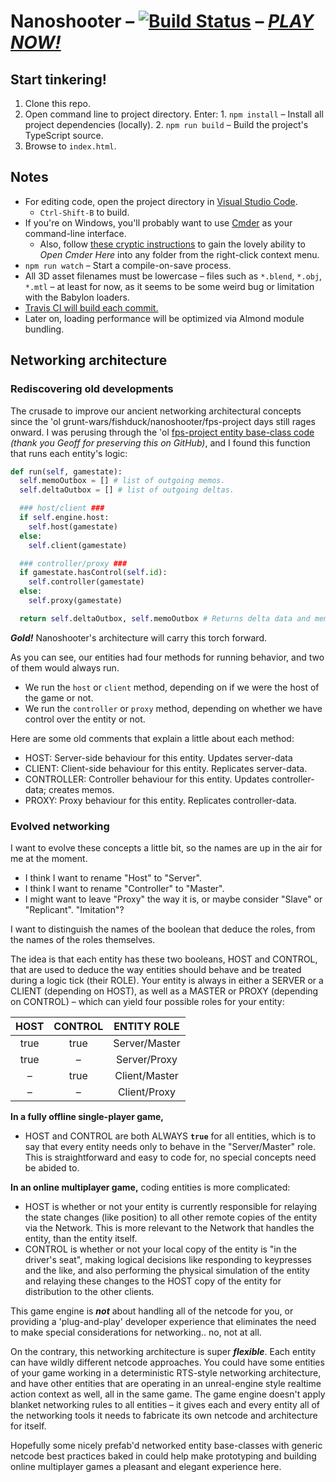 
# Nanoshooter – [![Build Status](https://travis-ci.org/ChaseMoskal/Nanoshooter.svg?branch=master)](https://travis-ci.org/ChaseMoskal/Nanoshooter) – [***PLAY NOW!***](http://chasemoskal.github.io/Nanoshooter/)

## Start tinkering!

  1. Clone this repo.
  2. Open command line to project directory. Enter:
    1. `npm install` – Install all project dependencies (locally).
    2. `npm run build` – Build the project's TypeScript source.
  3. Browse to `index.html`.

## Notes

  - For editing code, open the project directory in [Visual Studio Code](https://code.visualstudio.com/).
    - `Ctrl-Shift-B` to build.
  - If you're on Windows, you'll probably want to use [Cmder](http://cmder.net/) as your command-line interface.
    - Also, follow [these cryptic instructions](https://github.com/cmderdev/cmder/wiki/%5BWindows%5D-%22Open-Cmder-Here%22-in-context-menu) to gain the lovely ability to *Open Cmder Here* into any folder from the right-click context menu.
  - `npm run watch` – Start a compile-on-save process.
  - All 3D asset filenames must be lowercase – files such as `*.blend`, `*.obj`, `*.mtl` – at least for now, as it seems to be some weird bug or limitation with the Babylon loaders.
  - [Travis CI will build each commit.](https://travis-ci.org/ChaseMoskal/Nanoshooter)
  - Later on, loading performance will be optimized via Almond module bundling.

## Networking architecture

### Rediscovering old developments

The crusade to improve our ancient networking architectural concepts since the 'ol grunt-wars/fishduck/nanoshooter/fps-project days still rages onward. I was perusing through the 'ol [fps-project entity base-class code](https://github.com/Gomer3261/fps-project/blob/master/gamedata/newProg/engine/entities/baseEntity.py) *(thank you Geoff for preserving this on GitHub)*, and I found this function that runs each entity's logic:

```python
def run(self, gamestate):
  self.memoOutbox = [] # list of outgoing memos.
  self.deltaOutbox = [] # list of outgoing deltas.

  ### host/client ###
  if self.engine.host:
    self.host(gamestate)
  else:
    self.client(gamestate)

  ### controller/proxy ###
  if gamestate.hasControl(self.id):
    self.controller(gamestate)
  else:
    self.proxy(gamestate)

  return self.deltaOutbox, self.memoOutbox # Returns delta data and memos.
```

***Gold!*** Nanoshooter's architecture will carry this torch forward.

As you can see, our entities had four methods for running behavior, and two of them would always run.
  - We run the `host` or `client` method, depending on if we were the host of the game or not.
  - We run the `controller` or `proxy` method, depending on whether we have control over the entity or not.

Here are some old comments that explain a little about each method:
  - HOST: Server-side behaviour for this entity. Updates server-data
  - CLIENT: Client-side behaviour for this entity. Replicates server-data.
  - CONTROLLER: Controller behaviour for this entity. Updates controller-data; creates memos.
  - PROXY: Proxy behaviour for this entity. Replicates controller-data.

### Evolved networking

I want to evolve these concepts a little bit, so the names are up in the air for me at the moment.
  - I think I want to rename "Host" to "Server".
  - I think I want to rename "Controller" to "Master".
  - I might want to leave "Proxy" the way it is, or maybe consider "Slave" or "Replicant". "Imitation"?

I want to distinguish the names of the boolean that deduce the roles, from the names of the roles themselves.

The idea is that each entity has these two booleans, HOST and CONTROL, that are used to deduce the way entities should behave and be treated during a logic tick (their ROLE). Your entity is always in either a SERVER or a CLIENT (depending on HOST), as well as a MASTER or PROXY (depending on CONTROL) – which can yield four possible roles for your entity:

| HOST | CONTROL | ENTITY ROLE   |
|:----:|:-------:|:-------------:|
| true | true    | Server/Master |
| true | –       | Server/Proxy  |
| –    | true    | Client/Master |
| –    | –       | Client/Proxy  |

**In a fully offline single-player game,**
  - HOST and CONTROL are both ALWAYS **`true`** for all entities, which is to say that every entity needs only to behave in the "Server/Master" role. This is straightforward and easy to code for, no special concepts need be abided to.

**In an online multiplayer game,** coding entities is more complicated:
  - HOST is whether or not your entity is currently responsible for relaying the state changes (like position) to all other remote copies of the entity via the Network. This is more relevant to the Network that handles the entity, than the entity itself.
  - CONTROL is whether or not your local copy of the entity is "in the driver's seat", making logical decisions like responding to keypresses and the like, and also performing the physical simulation of the entity and relaying these changes to the HOST copy of the entity for distribution to the other clients.

This game engine is ***not*** about handling all of the netcode for you, or providing a 'plug-and-play' developer experience that eliminates the need to make special considerations for networking.. no, not at all.

On the contrary, this networking architecture is super ***flexible***. Each entity can have wildly different netcode approaches. You could have some entities of your game working in a deterministic RTS-style networking architecture, and have other entities that are operating in an unreal-engine style realtime action context as well, all in the same game. The game engine doesn't apply blanket networking rules to all entities – it gives each and every entity all of the networking tools it needs to fabricate its own netcode and architecture for itself.

Hopefully some nicely prefab'd networked entity base-classes with generic netcode best practices baked in could help make prototyping and building online multiplayer games a pleasant and elegant experience here.
